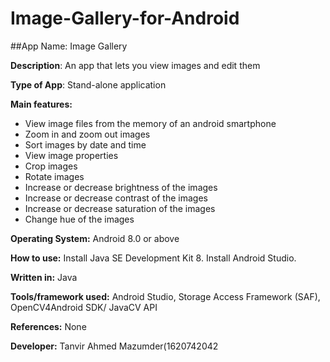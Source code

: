 # Image-Gallery-for-Android

##App Name: Image Gallery

**Description**: An app that lets you view images and edit them

**Type of App**: Stand-alone application

**Main features:**

- View image files from the memory of an android smartphone 
- Zoom in and zoom out images
- Sort images by date and time
- View image properties
- Crop images
- Rotate images
- Increase or decrease brightness of the images
- Increase or decrease contrast of the images
- Increase or decrease saturation of the images
- Change hue of the images

**Operating System:** Android 8.0 or above

**How to use:**
Install Java SE Development Kit 8.
Install Android Studio.

**Written in:** Java

**Tools/framework used:** Android Studio, Storage Access Framework (SAF), OpenCV4Android SDK/ JavaCV API

**References:** None

**Developer:** 
Tanvir Ahmed Mazumder(1620742042